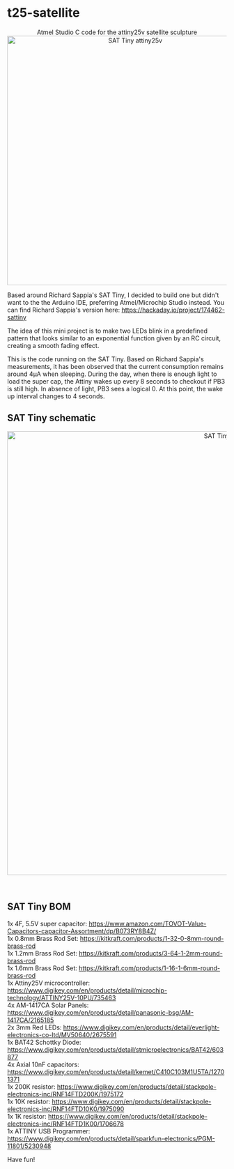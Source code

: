 # t25-satellite
<p align="center">
  Atmel Studio C code for the attiny25v satellite sculpture<br />
  <img width="572" src="https://i.postimg.cc/GpshTbcs/t25-satellite.jpg" alt="SAT Tiny attiny25v">
</p>

<p>Based around Richard Sappia's SAT Tiny, I decided to build one but didn't want to the the Arduino IDE, preferring Atmel/Microchip Studio instead.
You can find Richard Sappia's version here: <a href="https://hackaday.io/project/174462-sattiny">https://hackaday.io/project/174462-sattiny</a></p>
<p>The idea of this mini project is to make two LEDs blink in a predefined pattern that looks similar to an exponential function given by an RC circuit, creating a smooth fading effect.</p>
<p>This is the code running on the SAT Tiny. Based on Richard Sappia's measurements, it has been observed that the current consumption remains around 4μA when sleeping. During the day, when there is enough light to load the super cap, the Attiny wakes up every 8 seconds to checkout if PB3 is still high. In absence of light, PB3 sees a logical 0. At this point, the wake up interval changes to 4 seconds.</p>

<h2>SAT Tiny schematic</h2>

<p align="center">
  <img width="1018" src="https://i.postimg.cc/Yqkk21Gg/t25-satellite-schematic.jpg" alt="SAT Tiny schematic">
</p>

<p>&nbsp;</p>
<h2>SAT Tiny BOM</h2>
<p>
1x 4F, 5.5V super capacitor: <a href="https://www.amazon.com/TOVOT-Value-Capacitors-capacitor-Assortment/dp/B073RY8B4Z/">https://www.amazon.com/TOVOT-Value-Capacitors-capacitor-Assortment/dp/B073RY8B4Z/</a><br />
1x 0.8mm Brass Rod Set: <a href="https://kitkraft.com/products/1-32-0-8mm-round-brass-rod">https://kitkraft.com/products/1-32-0-8mm-round-brass-rod</a><br />
1x 1.2mm Brass Rod Set: <a href="https://kitkraft.com/products/3-64-1-2mm-round-brass-rod">https://kitkraft.com/products/3-64-1-2mm-round-brass-rod</a><br />
1x 1.6mm Brass Rod Set: <a href="https://kitkraft.com/products/1-16-1-6mm-round-brass-rod">https://kitkraft.com/products/1-16-1-6mm-round-brass-rod</a><br />
1x Attiny25V microcontroller: <a href="https://www.digikey.com/en/products/detail/microchip-technology/ATTINY25V-10PU/735463">https://www.digikey.com/en/products/detail/microchip-technology/ATTINY25V-10PU/735463</a><br />
4x AM-1417CA Solar Panels: <a href="https://www.digikey.com/en/products/detail/panasonic-bsg/AM-1417CA/2165185">https://www.digikey.com/en/products/detail/panasonic-bsg/AM-1417CA/2165185</a><br />
2x 3mm Red LEDs: <a href="https://www.digikey.com/en/products/detail/everlight-electronics-co-ltd/MV50640/2675591">https://www.digikey.com/en/products/detail/everlight-electronics-co-ltd/MV50640/2675591</a><br />
1x BAT42 Schottky Diode: <a href="https://www.digikey.com/en/products/detail/stmicroelectronics/BAT42/603877">https://www.digikey.com/en/products/detail/stmicroelectronics/BAT42/603877</a><br />
4x Axial 10nF capacitors: <a href="https://www.digikey.com/en/products/detail/kemet/C410C103M1U5TA/12701371">https://www.digikey.com/en/products/detail/kemet/C410C103M1U5TA/12701371</a><br />
1x 200K resistor: <a href="https://www.digikey.com/en/products/detail/stackpole-electronics-inc/RNF14FTD200K/1975172">https://www.digikey.com/en/products/detail/stackpole-electronics-inc/RNF14FTD200K/1975172</a><br />
1x 10K resistor: <a href="https://www.digikey.com/en/products/detail/stackpole-electronics-inc/RNF14FTD10K0/1975090">https://www.digikey.com/en/products/detail/stackpole-electronics-inc/RNF14FTD10K0/1975090</a><br />
1x 1K resistor: <a href="https://www.digikey.com/en/products/detail/stackpole-electronics-inc/RNF14FTD1K00/1706678">https://www.digikey.com/en/products/detail/stackpole-electronics-inc/RNF14FTD1K00/1706678</a><br />
1x ATTINY USB Programmer: <a href="https://www.digikey.com/en/products/detail/sparkfun-electronics/PGM-11801/5230948">https://www.digikey.com/en/products/detail/sparkfun-electronics/PGM-11801/5230948</a><br />
</p>
<p>Have fun!</p>
